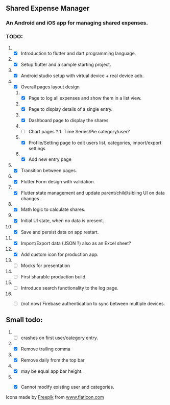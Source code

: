 ## Shared Expense Manager
### An Android and iOS app for managing shared expenses.


### TODO:
1. - [x] Introduction to flutter and dart programming language.
2. - [x] Setup flutter and a sample starting project.
3. - [x] Android studio setup with virtual device + real device adb.
4. - [x] Overall pages layout design
    1. - [x] Page to log all expenses and show them in a list view.
    2. - [x] Page to display details of a single entry.
    3. - [x] Dashboard page to display the shares
    6. - [ ] Chart pages ? 1. Time Series/Pie category/user?
    5. - [x] Profile/Setting page to edit users list, categories, import/export settings
    4. - [x] Add new entry page
5. - [x] Transition between pages.
6. - [x] Flutter Form design with validation.
7. - [x] Flutter state management and update parent/child/sibling UI on data changes .
8. - [x] Math logic to calculate shares.
9. - [x] Initial UI state, when no data is present.
10. - [x] Save and persist data on app restart.
11. - [x] Import/Export data (JSON ?) also as an Excel sheet?
12. - [x] Add custom icon for production app.
13. - [ ] Mocks for presentation 
13. - [ ] First sharable production build.
14. - [ ] Introduce search functionality to the log page.
15. - [ ] (not now) Firebase authentication to sync between multiple devices.


## Small todo:
1. - [ ] crashes on first user/category entry.
2. - [x] Remove trailing comma
3. - [x] Remove daily from the top bar
4. - [x] may be equal app bar height.
5. - [x] Cannot modify existing user and categories.


<div>Icons made by <a href="https://www.freepik.com" title="Freepik">Freepik</a> from <a href="https://www.flaticon.com/" title="Flaticon">www.flaticon.com</a></div>